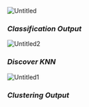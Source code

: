 ![Untitled](https://user-images.githubusercontent.com/49306136/121799744-085b2c00-cc43-11eb-83e8-901e722f68dd.png)

### **_Classification Output_**


![Untitled2](https://user-images.githubusercontent.com/49306136/121799748-0abd8600-cc43-11eb-919b-165c86365c7a.png)

### **_Discover KNN_**

![Untitled1](https://user-images.githubusercontent.com/49306136/121799747-0a24ef80-cc43-11eb-8be6-217c7e11a6f4.png)

### **_Clustering Output_**
